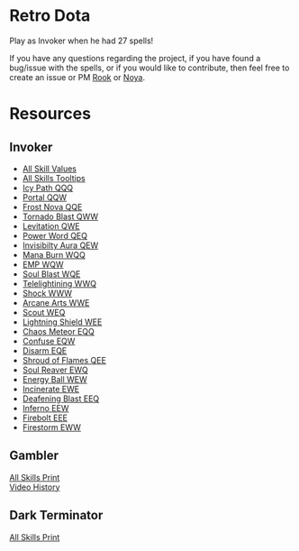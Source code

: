 # Retro Dota
Play as Invoker when he had 27 spells!

If you have any questions regarding the project, if you have found a bug/issue with the spells, or if you would like to contribute, then feel free to create an issue or PM [Rook](https://github.com/Rookdota) or [Noya](https://github.com/MNoya).

Resources
=========

Invoker
-------
- [All Skill Values](http://pastebin.com/82HHWJ9a)
- [All Skills Tooltips](http://imgur.com/dUeY3)
- [Icy Path QQQ](http://youtu.be/l3tminWOrRk?t=3m05s)  
- [Portal QQW](http://youtu.be/l3tminWOrRk?t=3m55s)  
- [Frost Nova QQE](http://youtu.be/l3tminWOrRk?t=4m48s)  
- [Tornado Blast QWW](http://youtu.be/l3tminWOrRk?t=6m10s)  
- [Levitation QWE](http://youtu.be/l3tminWOrRk?t=6m50s)  
- [Power Word QEQ](http://youtu.be/l3tminWOrRk?t=7m45s)  
- [Invisibilty Aura QEW](http://youtu.be/l3tminWOrRk?t=8m50s)  
- [Mana Burn WQQ](http://youtu.be/l3tminWOrRk?t=10m25s)  
- [EMP WQW](http://youtu.be/l3tminWOrRk?t=11m10s)  
- [Soul Blast WQE](http://youtu.be/l3tminWOrRk?t=12m01s)  
- [Telelightining WWQ](http://youtu.be/l3tminWOrRk?t=13m05s)  
- [Shock WWW](http://youtu.be/l3tminWOrRk?t=14m05s)  
- [Arcane Arts WWE](http://youtu.be/l3tminWOrRk?t=15m15s)  
- [Scout WEQ](http://youtu.be/l3tminWOrRk?t=16m55s)  
- [Lightning Shield WEE](http://youtu.be/l3tminWOrRk?t=17m40s)  
- [Chaos Meteor EQQ](http://youtu.be/l3tminWOrRk?t=18m48s)  
- [Confuse EQW](http://youtu.be/l3tminWOrRk?t=19m18s)  
- [Disarm EQE](http://youtu.be/l3tminWOrRk?t=20m15s)  
- [Shroud of Flames QEE](http://youtu.be/l3tminWOrRk?t=21m20s)  
- [Soul Reaver EWQ](http://youtu.be/l3tminWOrRk?t=22m40s)  
- [Energy Ball WEW](http://youtu.be/l3tminWOrRk?t=23m40s)  
- [Incinerate EWE](http://youtu.be/l3tminWOrRk?t=24m55s)  
- [Deafening Blast EEQ](http://youtu.be/l3tminWOrRk?t=25m40s)
- [Inferno EEW](http://youtu.be/l3tminWOrRk?t=26m33s) 
- [Firebolt EEE](http://youtu.be/l3tminWOrRk?t=27m12s)
- [Firestorm EWW](http://puu.sh/gnuRo/a38e462e3c.mp4)

Gambler
-------

[All Skills Print](http://i.imgur.com/o9MRBAN.jpg)  
[Video History](https://www.youtube.com/watch?v=LT0kTUo5beI)  

Dark Terminator
---------------
[All Skills Print](http://i.imgur.com/b0DqdbH.jpg)
